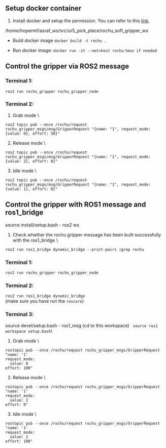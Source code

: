 ## Setup docker container
1. Install docker and setup the permission. You can refer to this [link](https://www.digitalocean.com/community/questions/how-to-fix-docker-got-permission-denied-while-trying-to-connect-to-the-docker-daemon-socket).

/home/hopermf/asraf_ws/src/ur5_pick_place/rochu_soft_gripper_ws


- Build docker image
```docker build -t rochu .```

- Run docker image:
```docker run -it --net=host rochu```
```tmux if needed```

## Control the gripper via ROS2 message
### Terminal 1:
```
ros2 run rochu_gripper rochu_gripper_node 
```

### Terminal 2:
1. Grab mode \
```
ros2 topic pub --once /rochu/request rochu_gripper_msgs/msg/GripperRequest "{name: "1", request_mode: {value: 0}, effort: 50}"
```
2. Release mode \
```
ros2 topic pub --once /rochu/request rochu_gripper_msgs/msg/GripperRequest "{name: "1", request_mode: {value: 2}, effort: 0}"
```
3. Idle mode \
```
ros2 topic pub --once /rochu/request rochu_gripper_msgs/msg/GripperRequest "{name: "1", request_mode: {value: 1}, effort: 0}"
```

## Control the gripper with ROS1 message and ros1_bridge
source install/setup.bash - ros2 ws

1. Check whether the rochu gripper message has been built successfully with the ros1_bridge \
```
ros2 run ros1_bridge dynamic_bridge --print-pairs |grep rochu
```

### Terminal 1:
```ros2 run rochu_gripper rochu_gripper_node ```

### Terminal 2:
```ros2 run ros1_bridge dynamic_bridge``` \
(make sure you have run the ```roscore```)

### Terminal 3:
source devel/setup.bash - ros1_msg (cd to this workspace)
``` source ros1 workspace setup.bash```\
1. Grab mode \
```
rostopic pub --once /rochu/request rochu_gripper_msgs/GripperRequest "name: '1'
request_mode:
  value: 0
effort: 100" 
```
2. Release mode \
```
rostopic pub --once /rochu/request rochu_gripper_msgs/GripperRequest "name: '1'
request_mode:
  value: 2
effort: 0" 
```
3. Idle mode \
```
rostopic pub --once /rochu/request rochu_gripper_msgs/GripperRequest "name: '1'
request_mode:
  value: 1
effort: 100" 
```

